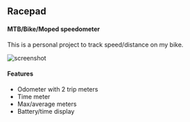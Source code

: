 ## Racepad
#### MTB/Bike/Moped speedometer

This is a personal project to track speed/distance on my bike.

![screenshot](http://i.imgur.com/YKQCzm1.png "Screenshot")

#### Features

* Odometer with 2 trip meters
* Time meter
* Max/average meters
* Battery/time display
